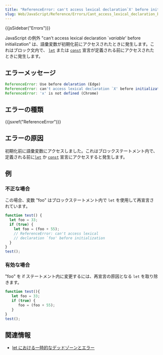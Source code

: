 ```yaml
---
title: "ReferenceError: can't access lexical declaration`X' before initialization"
slug: Web/JavaScript/Reference/Errors/Cant_access_lexical_declaration_before_init
---
```


{{jsSidebar("Errors")}}

JavaScript の例外 "can't access lexical declaration \`_variable_' before
initialization" は、語彙変数が初期化前にアクセスされたときに発生します。これはブロック文内で、 [`let`](/ja/docs/Web/JavaScript/Reference/Statements/let) または [`const`](/ja/docs/Web/JavaScript/Reference/Statements/const) 宣言が定義される前にアクセスされたときに発生します。

## エラーメッセージ

```js
ReferenceError: Use before delaration (Edge)
ReferenceError: can't access lexical declaration `X' before initialization (Firefox)
ReferenceError: 'x' is not defined (Chrome)
```

## エラーの種類

{{jsxref("ReferenceError")}}

## エラーの原因

初期化前に語彙変数にアクセスしました。これはブロックステートメント内で、定義される前に[`let`](/ja/docs/Web/JavaScript/Reference/Statements/let) か [`const`](/ja/docs/Web/JavaScript/Reference/Statements/const) 宣言にアクセスすると発生します。

## 例

### 不正な場合

この場合、変数 "foo" はブロックステートメント内で `let` を使用して再宣言されています。

```js example-bad
function test() {
  let foo = 33;
  if (true) {
    let foo = (foo + 55);
    // ReferenceError: can't access lexical
    // declaration `foo' before initialization
  }
}
test();
```

### 有効な場合

"foo" を if ステートメント内に変更するには、再宣言の原因となる `let` を取り除きます。

```js example-good
function test(){
   let foo = 33;
   if (true) {
      foo = (foo + 55);
   }
}
test();
```

## 関連情報

- [let における一時的なデッドゾーンとエラー](/ja/docs/Web/JavaScript/Reference/Statements/let#一時的なデッドゾーン_tdz)
